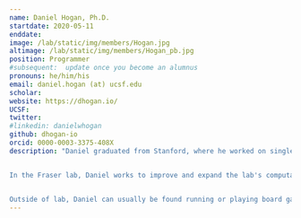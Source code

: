 ```yaml
---
name: Daniel Hogan, Ph.D.
startdate: 2020-05-11
enddate:
image: /lab/static/img/members/Hogan.jpg
altimage: /lab/static/img/members/Hogan_pb.jpg
position: Programmer
#subsequent:  update once you become an alumnus
pronouns: he/him/his
email: daniel.hogan (at) ucsf.edu
scholar:
website: https://dhogan.io/
UCSF:
twitter:
#linkedin: danielwhogan
github: dhogan-io
orcid: 0000-0003-3375-408X
description: "Daniel graduated from Stanford, where he worked on single-molecule biophysics with [Dr. Steven Block](https://profiles.stanford.edu/steven-block).


In the Fraser lab, Daniel works to improve and expand the lab's computational resources. He's passionate about open science, open data, and open-source software.


Outside of lab, Daniel can usually be found running or playing board games."
---
```

